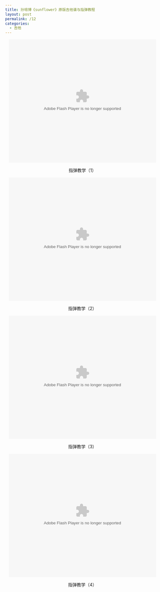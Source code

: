 ```yaml
---
title: 孙培博《sunflower》原版吉他谱与指弹教程
layout: post
permalink: /12
categories:
  - 吉他
---
```

<p style="text-align: center;">
  <a href="http://<embed src=&quot;http://player.youku.com/player.php/sid/XMTI5MDAxMDc0MA==/v.swf&quot; allowFullScreen=&quot;true&quot; quality=&quot;high&quot; width=&quot;480&quot; height=&quot;400&quot; align=&quot;middle&quot; allowScriptAccess=&quot;always&quot; type=&quot;application/x-shockwave-flash&quot;></embed>" target="_blank">
  
  <embed src="http://player.youku.com/player.php/sid/XMTI5MDAxMDc0MA==/v.swf" type="application/x-shockwave-flash" width="480" height="400" align="middle">
  </embed></a>
</p>

<p style="text-align: center;">
  指弹教学（1）
</p>

<p style="text-align: center;">
  <a href="http://<embed src=&quot;http://player.youku.com/player.php/sid/XMTI5Mjk2ODQzNg==/v.swf&quot; allowFullScreen=&quot;true&quot; quality=&quot;high&quot; width=&quot;480&quot; height=&quot;400&quot; align=&quot;middle&quot; allowScriptAccess=&quot;always&quot; type=&quot;application/x-shockwave-flash&quot;></embed>" target="_blank">
  
  <embed src="http://player.youku.com/player.php/sid/XMTI5Mjk2ODQzNg==/v.swf" type="application/x-shockwave-flash" width="480" height="400" align="middle">
  </embed></a>
</p>

<p style="text-align: center;">
  指弹教学（2）
</p>

<p style="text-align: center;">
  <a href="http://<embed src=&quot;http://player.youku.com/player.php/sid/XMTI5NjE1ODYzNg==/v.swf&quot; allowFullScreen=&quot;true&quot; quality=&quot;high&quot; width=&quot;480&quot; height=&quot;400&quot; align=&quot;middle&quot; allowScriptAccess=&quot;always&quot; type=&quot;application/x-shockwave-flash&quot;></embed>" target="_blank">
  
  <embed src="http://player.youku.com/player.php/sid/XMTI5NjE1ODYzNg==/v.swf" type="application/x-shockwave-flash" width="480" height="400" align="middle">
  </embed></a>
</p>

<p style="text-align: center;">
  指弹教学（3）
</p>

<p style="text-align: center;">
  <a href="http://<embed src=&quot;http://player.youku.com/player.php/sid/XMTI5NjQ0Njg5Ng==/v.swf&quot; allowFullScreen=&quot;true&quot; quality=&quot;high&quot; width=&quot;480&quot; height=&quot;400&quot; align=&quot;middle&quot; allowScriptAccess=&quot;always&quot; type=&quot;application/x-shockwave-flash&quot;></embed>" target="_blank">
  
  <embed src="http://player.youku.com/player.php/sid/XMTI5NjQ0Njg5Ng==/v.swf" type="application/x-shockwave-flash" width="480" height="400" align="middle">
  </embed></a>
</p>

<p style="text-align: center;">
  指弹教学（4）
</p>

&nbsp;

<a href="https://i0.wp.com/ww1.sinaimg.cn/large/9cd77f2ejw1f1iah64zrdj20my0whn1z.jpg" target="_blank"><img class="alignnone" src="https://i0.wp.com/ww1.sinaimg.cn/large/9cd77f2ejw1f1iah64zrdj20my0whn1z.jpg?resize=826%2C1169" alt="" data-recalc-dims="1" /></a>

<a href="https://i0.wp.com/ww4.sinaimg.cn/large/9cd77f2ejw1f1iah6kio2j20my0whn3e.jpg" target="_blank"><img class="alignnone" src="https://i0.wp.com/ww4.sinaimg.cn/large/9cd77f2ejw1f1iah6kio2j20my0whn3e.jpg?resize=826%2C1169" alt="" data-recalc-dims="1" /></a> <a href="https://i2.wp.com/ww4.sinaimg.cn/large/9cd77f2ejw1f1iajvjekij20my0whajg.jpg" target="_blank"><img class="alignnone" src="https://i2.wp.com/ww4.sinaimg.cn/large/9cd77f2ejw1f1iajvjekij20my0whajg.jpg?resize=826%2C1169" alt="" data-recalc-dims="1" /></a> <a href="https://i1.wp.com/ww2.sinaimg.cn/large/9cd77f2ejw1f1iah7e5icj20my0wh7a8.jpg" target="_blank"><img class="alignnone" src="https://i1.wp.com/ww2.sinaimg.cn/large/9cd77f2ejw1f1iah7e5icj20my0wh7a8.jpg?resize=826%2C1169" alt="" data-recalc-dims="1" /></a> <a href="https://i0.wp.com/ww1.sinaimg.cn/large/9cd77f2ejw1f1iah7xqadj20my0whk0o.jpg" target="_blank"><img class="alignnone" src="https://i0.wp.com/ww1.sinaimg.cn/large/9cd77f2ejw1f1iah7xqadj20my0whk0o.jpg?resize=826%2C1169" alt="" data-recalc-dims="1" /></a> <a href="https://i0.wp.com/ww2.sinaimg.cn/large/9cd77f2ejw1f1iah8fba4j20my0whdny.jpg" target="_blank"><img class="alignnone" src="https://i0.wp.com/ww2.sinaimg.cn/large/9cd77f2ejw1f1iah8fba4j20my0whdny.jpg?resize=826%2C1169" alt="" data-recalc-dims="1" /></a> <a href="https://i1.wp.com/ww4.sinaimg.cn/large/9cd77f2ejw1f1iah8xumyj20my0wh46t.jpg" target="_blank"><img class="alignnone" src="https://i1.wp.com/ww4.sinaimg.cn/large/9cd77f2ejw1f1iah8xumyj20my0wh46t.jpg?resize=826%2C1169" alt="" data-recalc-dims="1" /></a>

<a href="https://i2.wp.com/ww2.sinaimg.cn/large/9cd77f2ejw1f1iah9ceybj20my0whgoo.jpg" target="_blank"><img class="alignnone" src="https://i2.wp.com/ww2.sinaimg.cn/large/9cd77f2ejw1f1iah9ceybj20my0whgoo.jpg?resize=826%2C1169" alt="" data-recalc-dims="1" /></a>